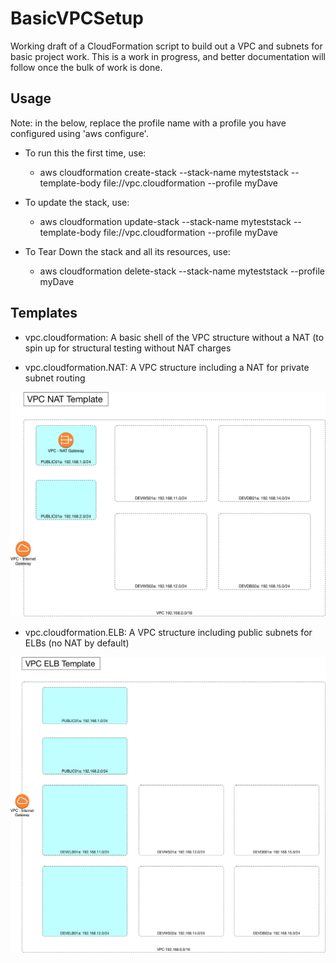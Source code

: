 # BasicVPCSetup
Working draft of a CloudFormation script to build out a VPC and subnets for basic project work. This is a work in progress, and better documentation will follow once the bulk of work is done.

## Usage
Note: in the below, replace the profile name with a profile you have configured using 'aws configure'.

* To run this the first time, use:
    * aws cloudformation create-stack --stack-name myteststack --template-body file://vpc.cloudformation --profile myDave

* To update the stack, use:
    * aws cloudformation update-stack --stack-name myteststack --template-body file://vpc.cloudformation --profile myDave

* To Tear Down the stack and all its resources, use:
    * aws cloudformation delete-stack --stack-name myteststack --profile myDave

## Templates

* vpc.cloudformation: A basic shell of the VPC structure without a NAT (to spin up for structural testing without NAT charges

* vpc.cloudformation.NAT: A VPC structure including a NAT for private subnet routing

![NAT](/diagrams/VPC_NAT_template.png)

* vpc.cloudformation.ELB: A VPC structure including public subnets for ELBs (no NAT by default)

![NAT](/diagrams/VPC_ELB_template.png)








